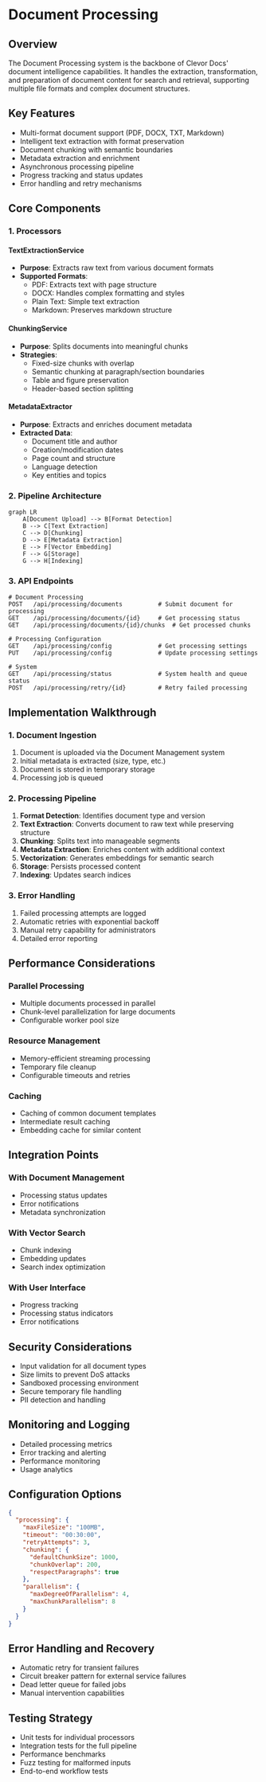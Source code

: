 # Document Processing

## Overview
The Document Processing system is the backbone of Clevor Docs' document intelligence capabilities. It handles the extraction, transformation, and preparation of document content for search and retrieval, supporting multiple file formats and complex document structures.

## Key Features
- Multi-format document support (PDF, DOCX, TXT, Markdown)
- Intelligent text extraction with format preservation
- Document chunking with semantic boundaries
- Metadata extraction and enrichment
- Asynchronous processing pipeline
- Progress tracking and status updates
- Error handling and retry mechanisms

## Core Components

### 1. Processors

#### TextExtractionService
- **Purpose**: Extracts raw text from various document formats
- **Supported Formats**:
  - PDF: Extracts text with page structure
  - DOCX: Handles complex formatting and styles
  - Plain Text: Simple text extraction
  - Markdown: Preserves markdown structure

#### ChunkingService
- **Purpose**: Splits documents into meaningful chunks
- **Strategies**:
  - Fixed-size chunks with overlap
  - Semantic chunking at paragraph/section boundaries
  - Table and figure preservation
  - Header-based section splitting

#### MetadataExtractor
- **Purpose**: Extracts and enriches document metadata
- **Extracted Data**:
  - Document title and author
  - Creation/modification dates
  - Page count and structure
  - Language detection
  - Key entities and topics

### 2. Pipeline Architecture

```mermaid
graph LR
    A[Document Upload] --> B[Format Detection]
    B --> C[Text Extraction]
    C --> D[Chunking]
    D --> E[Metadata Extraction]
    E --> F[Vector Embedding]
    F --> G[Storage]
    G --> H[Indexing]
```

### 3. API Endpoints

```http
# Document Processing
POST   /api/processing/documents          # Submit document for processing
GET    /api/processing/documents/{id}     # Get processing status
GET    /api/processing/documents/{id}/chunks  # Get processed chunks

# Processing Configuration
GET    /api/processing/config             # Get processing settings
PUT    /api/processing/config             # Update processing settings

# System
GET    /api/processing/status             # System health and queue status
POST   /api/processing/retry/{id}         # Retry failed processing
```

## Implementation Walkthrough

### 1. Document Ingestion
1. Document is uploaded via the Document Management system
2. Initial metadata is extracted (size, type, etc.)
3. Document is stored in temporary storage
4. Processing job is queued

### 2. Processing Pipeline
1. **Format Detection**: Identifies document type and version
2. **Text Extraction**: Converts document to raw text while preserving structure
3. **Chunking**: Splits text into manageable segments
4. **Metadata Extraction**: Enriches content with additional context
5. **Vectorization**: Generates embeddings for semantic search
6. **Storage**: Persists processed content
7. **Indexing**: Updates search indices

### 3. Error Handling
1. Failed processing attempts are logged
2. Automatic retries with exponential backoff
3. Manual retry capability for administrators
4. Detailed error reporting

## Performance Considerations

### Parallel Processing
- Multiple documents processed in parallel
- Chunk-level parallelization for large documents
- Configurable worker pool size

### Resource Management
- Memory-efficient streaming processing
- Temporary file cleanup
- Configurable timeouts and retries

### Caching
- Caching of common document templates
- Intermediate result caching
- Embedding cache for similar content

## Integration Points

### With Document Management
- Processing status updates
- Error notifications
- Metadata synchronization

### With Vector Search
- Chunk indexing
- Embedding updates
- Search index optimization

### With User Interface
- Progress tracking
- Processing status indicators
- Error notifications

## Security Considerations
- Input validation for all document types
- Size limits to prevent DoS attacks
- Sandboxed processing environment
- Secure temporary file handling
- PII detection and handling

## Monitoring and Logging
- Detailed processing metrics
- Error tracking and alerting
- Performance monitoring
- Usage analytics

## Configuration Options
```json
{
  "processing": {
    "maxFileSize": "100MB",
    "timeout": "00:30:00",
    "retryAttempts": 3,
    "chunking": {
      "defaultChunkSize": 1000,
      "chunkOverlap": 200,
      "respectParagraphs": true
    },
    "parallelism": {
      "maxDegreeOfParallelism": 4,
      "maxChunkParallelism": 8
    }
  }
}
```

## Error Handling and Recovery
- Automatic retry for transient failures
- Circuit breaker pattern for external service failures
- Dead letter queue for failed jobs
- Manual intervention capabilities

## Testing Strategy
- Unit tests for individual processors
- Integration tests for the full pipeline
- Performance benchmarks
- Fuzz testing for malformed inputs
- End-to-end workflow tests
